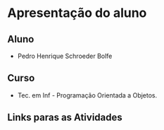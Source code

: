 # Apresentação do aluno

## Aluno
- Pedro Henrique Schroeder Bolfe

## Curso
- Tec. em Inf - Programação Orientada a Objetos.

## Links paras as Atividades


